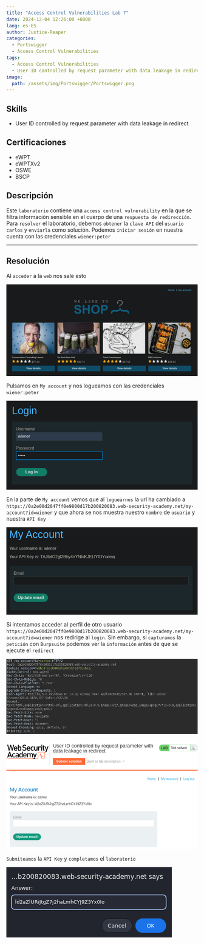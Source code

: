 ```yaml
---
title: "Access Control Vulnerabilities Lab 7"
date: 2024-12-04 12:26:00 +0800
lang: es-ES
author: Justice-Reaper
categories:
  - Portswigger
  - Access Control Vulnerabilities
tags:
  - Access Control Vulnerabilities
  - User ID controlled by request parameter with data leakage in redirect
image:
  path: /assets/img/Portswigger/Portswigger.png
---
```


## Skills

- User ID controlled by request parameter with data leakage in redirect

## Certificaciones

- eWPT
- eWPTXv2
- OSWE
- BSCP
  
## Descripción

Este `laboratorio` contiene una `access control vulnerability` en la que se filtra información sensible en el cuerpo de una `respuesta de redirección`. Para `resolver` el laboratorio, debemos `obtener` la `clave API` del `usuario carlos` y `enviarla` como solución. Podemos `iniciar sesión` en nuestra cuenta con las credenciales `wiener:peter`

---

## Resolución

Al `acceder` a la `web` nos sale esto

![](/assets/img/Access-Control-Vulnerabilities-Lab-7/image_1.png)

Pulsamos en `My account` y nos logueamos con las credenciales `wiener:peter`

![](/assets/img/Access-Control-Vulnerabilities-Lab-7/image_2.png)

En la parte de `My account` vemos que al `loguearnos` la url ha cambiado a `https://0a2e00d2047ff0e9800d17b200820083.web-security-academy.net/my-account?id=wiener` y que ahora se nos muestra nuestro `nombre` de `usuario` y nuestra `API Key`

![](/assets/img/Access-Control-Vulnerabilities-Lab-7/image_3.png)

Si intentamos acceder al perfil de otro usuario `https://0a2e00d2047ff0e9800d17b200820083.web-security-academy.net/my-account?id=wiener` nos redirige al `login`. Sin embargo, si `capturamos` la `petición` con `Burpsuite` podemos ver la `información` antes de que se ejecute el `redirect` 

![](/assets/img/Access-Control-Vulnerabilities-Lab-7/image_4.png)

![](/assets/img/Access-Control-Vulnerabilities-Lab-7/image_5.png)

`Submiteamos` la  `API Key` y `completamos` el `laboratorio`

![](/assets/img/Access-Control-Vulnerabilities-Lab-7/image_6.png)
